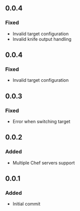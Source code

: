 ## 0.0.4
### Fixed
- Invalid target configuration
- Invalid knife output handling

## 0.0.4
### Fixed
- Invalid target configuration

## 0.0.3
### Fixed
- Error when switching target

## 0.0.2
### Added
- Multiple Chef servers support

## 0.0.1
### Added
- Initial commit